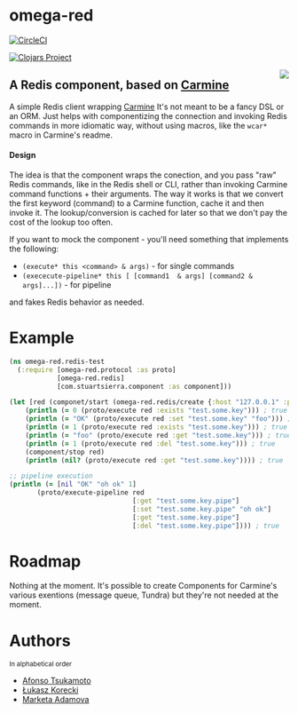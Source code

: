 # omega-red

[![CircleCI](https://circleci.com/gh/nomnom-insights/nomnom.omega-red.svg?style=svg)](https://circleci.com/gh/nomnom-insights/nomnom.omega-red)

[![Clojars Project](https://img.shields.io/clojars/v/nomnom/omega-red.svg)](https://clojars.org/nomnom/omega-red)

<img  src="https://uncannyxmen.net/sites/default/files/images/characters/omegared/omegared00.jpg" heighth="400px" align=right >

## A Redis component, based on [Carmine](https://github.com/ptaoussanis/carmine)

A simple Redis client wrapping [Carmine](https://github.com/ptaoussanis/carmine)
It's not meant to be a fancy DSL or an ORM. Just helps with componentizing the connection
and invoking Redis commands in more idiomatic way, without using macros, like the `wcar*` macro in Carmine's readme.


#### Design

The idea is that the component wraps the conection, and you pass "raw" Redis commands, like in the Redis shell or CLI, rather than invoking Carmine command functions + their arguments. The way it works is that  we convert the first keyword (command) to a Carmine function, cache it and then invoke it. The lookup/conversion is cached for later so that we don't pay the cost of the lookup too often.

If you want to mock the component - you'll need something that implements the following:

- `(execute* this <command> & args)` - for  single commands
- `(exececute-pipeline* this [ [command1  & args] [command2 & args]...])` - for pipeline

and fakes Redis behavior as needed.


# Example

```clojure
(ns omega-red.redis-test
  (:require [omega-red.protocol :as proto]
            [omega-red.redis]
            [com.stuartsierra.component :as component]))

(let [red (componet/start (omega-red.redis/create {:host "127.0.0.1" :port 6379}))]
    (println (= 0 (proto/execute red :exists "test.some.key"))) ; true
    (println (= "OK" (proto/execute red :set "test.some.key" "foo"))) ; true
    (println (= 1 (proto/execute red :exists "test.some.key"))) ; true
    (println (= "foo" (proto/execute red :get "test.some.key"))) ; true
    (println (= 1 (proto/execute red :del "test.some.key"))) ; true
    (component/stop red)
    (println (nil? (proto/execute red :get "test.some.key")))) ; true

;; pipeline execution
(println (= [nil "OK" "oh ok" 1]
       (proto/execute-pipeline red
                               [:get "test.some.key.pipe"]
                               [:set "test.some.key.pipe" "oh ok"]
                               [:get "test.some.key.pipe"]
                               [:del "test.some.key.pipe"]))) ; true

```

# Roadmap

Nothing at the moment. It's possible to create Components for Carmine's various exentions (message queue, Tundra) but they're not needed at the moment.

# Authors

<sup>In alphabetical order</sup>

- [Afonso Tsukamoto](https://github.com/AfonsoTsukamoto)
- [Łukasz Korecki](https://github.com/lukaszkorecki)
- [Marketa Adamova](https://github.com/MarketaAdamova)
